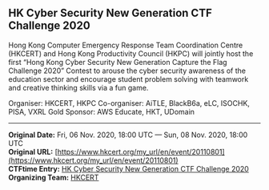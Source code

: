 ## HK Cyber Security New Generation CTF Challenge 2020


Hong Kong Computer Emergency Response Team Coordination Centre (HKCERT) and Hong Kong Productivity Council (HKPC) will jointly host the first “Hong Kong Cyber Security New Generation Capture the Flag Challenge 2020” Contest to arouse the cyber security awareness of the education sector and encourage student problem solving with teamwork and creative thinking skills via a fun game.

Organiser: HKCERT, HKPC
Co-organiser: AiTLE, BlackB6a, eLC, ISOCHK, PISA, VXRL
Gold Sponsor: AWS Educate, HKT, UDomain

---
**Original Date:** Fri, 06 Nov. 2020, 18:00 UTC — Sun, 08 Nov. 2020, 18:00 UTC<br>
**Original URL:** [https://www.hkcert.org/my_url/en/event/20110801](https://www.hkcert.org/my_url/en/event/20110801)<br>
**CTFtime Entry:** [HK Cyber Security New Generation CTF Challenge 2020](https://ctftime.org/event/1145)<br>
**Organizing Team:** [HKCERT](https://ctftime.org/team/134746)<br>
<!-- Official URL: https://www.hkcert.org/my_url/en/event/20110801/-->